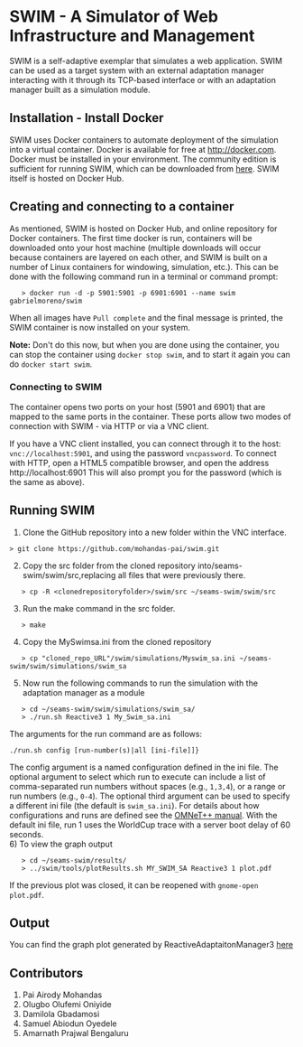 # SWIM - A Simulator of Web Infrastructure and Management
SWIM is a self-adaptive exemplar that simulates a web application. SWIM can be used as a target system with an external adaptation manager interacting with it through its TCP-based interface or with an adaptation manager built as a simulation module.

## Installation - Install Docker
SWIM uses Docker containers to automate deployment of the simulation into a virtual container. Docker is available for free at http://docker.com. Docker must be installed in your environment. The community edition is sufficient for running SWIM, which can be downloaded from [here](https://www.docker.com/community-edition#/download). SWIM itself is hosted on Docker Hub.

## Creating and connecting to a container
As mentioned, SWIM is hosted on Docker Hub, and online repository for Docker containers. The first time docker is run, containers will be downloaded onto your host machine (multiple downloads will occur because containers are layered on each other, and SWIM is built on a number of Linux containers for windowing, simulation, etc.). This can be done with the following command run in a terminal or command prompt:
```
   > docker run -d -p 5901:5901 -p 6901:6901 --name swim gabrielmoreno/swim
```
When all images have `Pull complete` and the final message is printed, the SWIM container is now installed on your system.

**Note:** Don't do this now, but when you are done using the container, you can stop the container using ``docker stop swim``, and to start it again you can do ``docker start swim``.

### Connecting to SWIM
The container opens two ports on your host (5901 and 6901) that are mapped to the same ports in the container. These ports allow two modes of connection with SWIM - via HTTP or via a VNC client.

If you have a VNC client installed, you can connect through it to the host: `vnc://localhost:5901`, and using the password `vncpassword`. To connect with HTTP, open a HTML5 compatible browser, and open the address http://localhost:6901 This will also prompt you for the password (which is the same as above). 

## Running SWIM
1) Clone the GitHub repository into a new folder within the VNC interface.
```
> git clone https://github.com/mohandas-pai/swim.git
```
2) Copy the src folder from the cloned repository into/seams-swim/swim/src,replacing all files that were previously there.
```
   > cp -R <clonedrepositoryfolder>/swim/src ~/seams-swim/swim/src
```
3) Run the make command in the src folder.
```
   > make
```
4) Copy the MySwimsa.ini from the cloned repository
```
   > cp "cloned_repo_URL"/swim/simulations/Myswim_sa.ini ~/seams-swim/swim/simulations/swim_sa
```
5) Now run the following commands to run the simulation with the adaptation manager as a module
```
   > cd ~/seams-swim/swim/simulations/swim_sa/
   > ./run.sh Reactive3 1 My_Swim_sa.ini
```
The arguments for the run command are as follows:
```
./run.sh config [run-number(s)|all [ini-file]]}
```
The config argument is a named configuration defined in the ini file.
The optional argument to select which run to execute can include a list of comma-separated run numbers without spaces (e.g., `1,3,4`), or a range or run numbers (e.g., `0-4`).
The optional third argument can be used to specify a different ini file (the default is `swim_sa.ini`).
For details about how configurations and runs are defined see the [OMNeT++ manual](https://omnetpp.org/doc/omnetpp/manual). With the default ini file, run 1 uses the WorldCup trace with a server boot delay of 60 seconds.  
6) To view the graph output 
```
   > cd ~/seams-swim/results/
   > ../swim/tools/plotResults.sh MY_SWIM_SA Reactive3 1 plot.pdf
```
If the previous plot was closed, it can be reopened with `gnome-open plot.pdf`.

## Output
You can find the graph plot generated by ReactiveAdaptaitonManager3 [here](https://docs.google.com/document/d/1fs0i5SxjAYYBNCshaqCODZnwDS-IOXLROMRfxiKfN_k/edit?usp=sharing)

## Contributors
1) Pai Airody Mohandas
2) Olugbo Olufemi Oniyide
3) Damilola Gbadamosi
4) Samuel Abiodun Oyedele
5) Amarnath Prajwal Bengaluru
